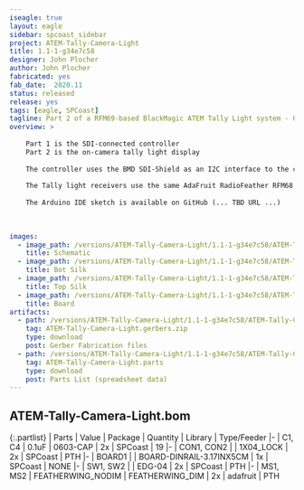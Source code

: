 ```yaml
---
iseagle: true
layout: eagle
sidebar: spcoast_sidebar
project: ATEM-Tally-Camera-Light
title: 1.1-1-g34e7c58
designer: John Plocher
author: John Plocher
fabricated: yes
fab_date:  2020.11
status: released
release: yes
tags: [eagle, SPCoast]
tagline: Part 2 of a RFM69-based BlackMagic ATEM Tally Light system - On Camera Light
overview: >
    
    Part 1 is the SDI-connected controller
    Part 2 is the on-camera tally light display
    
    The controller uses the BMD SDI-Shield as an I2C interface to the control signals embedded in the SDI video stream emitted by the ATEM switchers, connected to an AdaFruit RadioFeather AVR 32u4 RFM69 controller and an AdaFruit neopixel strip.  
    
    The Tally light receivers use the same AdaFruit RadioFeather RFM68 AVR 32U4 sticks with a NeoPixel strip that displays Red (LIVE), Green (PREVIEW) or dim Blue (operational, but not currently selected).
    
    The Arduino IDE sketch is available on GitHub (... TBD URL ...)
    
    
    
images:
  - image_path: /versions/ATEM-Tally-Camera-Light/1.1-1-g34e7c58/ATEM-Tally-Camera-Light-1.1-1-g34e7c58.sch.png
    title: Schematic
  - image_path: /versions/ATEM-Tally-Camera-Light/1.1-1-g34e7c58/ATEM-Tally-Camera-Light-1.1-1-g34e7c58.bot.brd.png
    title: Bot Silk
  - image_path: /versions/ATEM-Tally-Camera-Light/1.1-1-g34e7c58/ATEM-Tally-Camera-Light-1.1-1-g34e7c58.top.brd.png
    title: Top Silk
  - image_path: /versions/ATEM-Tally-Camera-Light/1.1-1-g34e7c58/ATEM-Tally-Camera-Light-1.1-1-g34e7c58.brd.png
    title: Board
artifacts:
  - path: /versions/ATEM-Tally-Camera-Light/1.1-1-g34e7c58/ATEM-Tally-Camera-Light-1.1-1-g34e7c58.gerbers.zip
    tag: ATEM-Tally-Camera-Light.gerbers.zip
    type: download
    post: Gerber Fabrication files
  - path: /versions/ATEM-Tally-Camera-Light/1.1-1-g34e7c58/ATEM-Tally-Camera-Light-1.1-1-g34e7c58.parts.csv
    tag: ATEM-Tally-Camera-Light.parts
    type: download
    post: Parts List (spreadsheet data)
---
```


## ATEM-Tally-Camera-Light.bom

{:.partlist}
| Parts | Value | Package | Quantity | Library | Type/Feeder
|-
| C1, C4 | 0.1uF | 0603-CAP | 2x | SPCoast | 19
|-
| CON1, CON2 |  | 1X04_LOCK | 2x | SPCoast | PTH
|-
| BOARD1 |  | BOARD-DINRAIL-3.17INX5CM | 1x | SPCoast | NONE
|-
| SW1, SW2 |  | EDG-04 | 2x | SPCoast | PTH
|-
| MS1, MS2 | FEATHERWING_NODIM | FEATHERWING_DIM | 2x | adafruit | PTH

